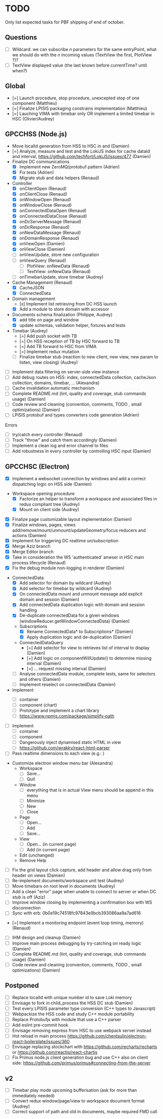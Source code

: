 # TODO

Only list expected tasks for PBF shipping of end of october.

## Questions

* [ ] Wildcard: we can subscribe *n* parameters for the same entryPoint, what we should do with the *n* incoming values (TextView the first, PlotView ?)?
* [ ] TextView displayed value (the last known before currentTime? until when?)

## Global

* [=] Launch procedure, stop procedure, unexcepted stop of one component (Matthieu)
* [=] Finalize LPISIS packaging constrains implementation (Matthieu)
* [=] Lauching VIMA with timebar only OR implement a limited timebar in HSC (Olivier/Audrey)

## GPCCHSS (Node.js)

* Move localId generation from HSS to HSC in <Subscription/> and <View/> (Damien)
* [=] Analyze, measure and test and the LokiJS index for cache dataId and interval, https://github.com/techfort/LokiJS/issues/477 (Damien)
* Finalize DC communications
  - [x] Implement new ZeroMQ/protobuf pattern (Adrien)
  - [x] Fix tests (Adrien)
  - [x] Migrate stub and data helpers (Renaud)
* Controller
  * [x] onClientOpen (Renaud)
  * [x] onClientClose (Renaud)
  * [x] onWindowOpen (Renaud)
  * [x] onWindowClose (Renaud)
  * [x] onConnectedDataOpen (Renaud)
  * [x] onConnectedDataClose (Renaud)
  * [x] onDcServerMessage (Renaud)
  * [x] onDcResponse (Renaud)
  * [x] onNewDataMessage (Renaud)
  * [x] onDomainResponse (Renaud)
  * [x] onViewOpen (Damien)
  * [x] onViewClose (Damien)
  * [ ] onViewUpdate, store new configuration
  * [ ] onViewQuery (Renaud)
    - [ ] PlotView: onNewData (Renaud)
    - [ ] TextView: onNewData (Renaud)
  * [ ] onTimebarUpdate, store timebar (Audrey)
* Cache Management (Renaud)
  - [x] CacheJSON
  - [x] ConnectedData
* Domain management
  - [x] Implement list retrieving from DC HSS launch
  - [x] Add a module to store domain with accessor
* Documents schema finalization (Philippe, Audrey)
  - [x] add title on page and window
  - [x] update schemas, validation helper, fixtures and tests
* Timebar (Audrey)
  * [=] Add push socket with TB
  * [=] On HSS reception of TB by HSC forward to TB
  * [=] Add TB forward to HSC from VIMA
  * [=] Implement redux mutation
  * [ ] Finalize timebar stub (reaction to new client, new view, new param to listen, view closing) (Audrey)
* [ ] Implement data filtering on server-side view instance
* [ ] Add debug routes on HSS: index, connectedData collection, cacheJson collection, domains, timebar, ... (Alexandra)
* [ ] Cache invalidation automatic mechanism
* [ ] Complete README.md (lint, quality and coverage, stub  commands usage) (Damien)
* [ ] Code review and cleaning (convention, comments, TODO , small optimizations) (Damien)
* [ ] LPISIS protobuf and types converters code generation (Adrien)

Errors
* [ ] try/catch every controller (Renaud)
* [ ] Track "throw" and catch them accordingly (Damien)
* [ ] Implement a clean log and error channel to files
* [ ] Add robustness in every controller by controlling HSC input (Damien)

## GPCCHSC (Electron)

* [x] Implement a websocket connection by windows and add a correct dispatching logic on HSS side (Damien)
* Workspace opening procedure
  - [x] Factorize an helper to transform a workspace and associated files in redux compliant tree (Audrey)
  - [x] Mount on client side (Audrey)
* [x] Finalize page customizable layout implementation (Damien)
* [x] Finalize windows, pages, views add/remove/mount/unmount/updateGeometry/focus reducers and actions (Damien)
* [x] Implement <ConnectedDataContainer/> for triggering DC realtime un/subscription
* [x] Merge Aziz branch
* [x] Merge Editor branch
* [x] Take in consideration the WS 'authenticated' anwser in HSC main process lifecycle (Renaud)
* [x] Fix the debug module non-logging in renderer (Damien)
* ConnectedData
  - [x] Add selector for domain by wildcard (Audrey)
  - [x] Add selector for timebar by wildcard (Audrey)
  - [x] On connectedData mount and unmount message add explicit domain and session (Damien)
  - [x] Add connectedData duplication logic with domain and session handling
  - [x] De-duplicate connectedData for a given windows (windowReducer.getWindowConnectedData) (Damien) 
  - Subscriptions
    - [x] Rename ConnectedData* to Subscriptions* (Damien)
    - [x] Apply duplication logic and de-duplication (Damien)
  - ConnectedDataQuery
    - [=] Add selector for view to retrieves list of interval to display (Damien)  
    - [=] Add logic on componentWillUpdate() to determine missing interval (Damien)
    - [=] ... request missing interval (Damien)
  - [ ] Analyse connectedData module, complete tests, same for selectors and others (Damien)
  - [ ] Implement reselect on connectedData (Damien)
* Implement <PlotView/>
  - [ ] container
  - [ ] component (chart)
  - [ ] Prototype and implement a chart library
  - [ ] https://www.npmjs.com/package/simplify-path
* [ ] Implement <TextView/>
  - [ ] container
  - [ ] component
  - [ ] Dangerously inject dynamised static HTML in view
  - [ ] https://github.com/wrakky/react-html-parser
* [ ] Pass realtime dimensions to each view (e.g.: <WithProvider/>)
* Customize electron window menu bar (Alexandra)
  - Workspace
    - [ ] Save...
    - [ ] Quit
  - Window
    - [ ] everything that is in actual View menu should be append in this menu
    - [ ] Minimize
    - [ ] New
    - [ ] Close
  - Page
    - [ ] Open...
    - [ ] Add
    - [ ] Save...
  - View
    - [ ] Open... (in current page)
    - [ ] Add (in current page)
  - Edit (unchanged)
  - Remove Help
* [ ] Fix the grid layout click capture, add header and allow drag only from header on views (Damien)
* [ ] Re-implement documents/workspace unit test (Audrey)
* [ ] Move timebars on root level in documents (Audrey)
* [ ] Add a clean "error" page when unable to connect to server or when DC stub is off (Aziz)
* [ ] Improve window closing by implementing a confirmation box with WS disconnection
* [ ] Sync with erb: 0b0e19c74518fc97843e9bcb393086aa9a7ad616
* [=] Implement a monitoring endpoint (event loop timing, memory) (Renaud)
* [ ] IHM design and cleanup (Damien)
* [ ] Improve main process debugging by try-catching on ready logic (Damien)
* [ ] Complete README.md (lint, quality and coverage, stub  commands usage) (Damien)
* [ ] Code review and cleaning (convention, comments, TODO , small optimizations) (Damien)

## Postponed

* [ ] Replace localId with unique number id to save Loki memory
* [ ] Envisage to fork in child_process the HSS DC stub (Damien)
* [ ] Test every LPISIS parameter type conversion (C++ types to Javascript)
* [ ] Webpackize the HSS code and study C++ module portability
* [ ] Replace Protobufjs with module that use a C++ parser
* [ ] Add eslint pre-commit hook
* [ ] Envisage removing express from HSC to use webpack server instead
* [ ] Hot reload in main process https://github.com/chentsulin/electron-react-boilerplate/issues/360
* [ ] Envisage replacing stockchart with https://github.com/recharts/recharts or https://github.com/reactjs/react-chartjs
* [ ] Fix Primus node.js client generation bug and use C++ also on client side: https://github.com/primus/primus#connecting-from-the-server

## v2
* [ ] Timebar play mode upcoming bufferisation (ask for more than immediately needed)
* [ ] Convert redux window/page/view to workspace document format (Audrey)
* [ ] Correct support of path and oId in documents, maybe required FMD call
